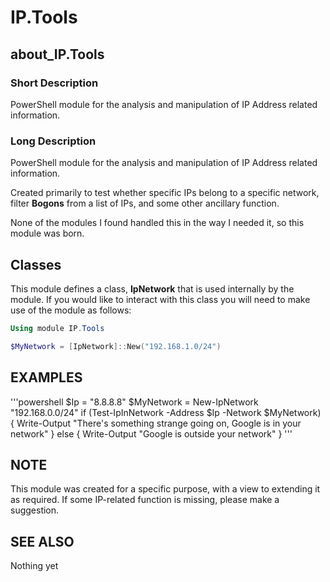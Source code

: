 # IP.Tools

## about_IP.Tools

### Short Description

PowerShell module for the analysis and manipulation of IP Address related information.

### Long Description

PowerShell module for the analysis and manipulation of IP Address related information.

Created primarily to test whether specific IPs belong to a specific network, filter **Bogons** from a list of IPs, and some other ancillary function.

None of the modules I found handled this in the way I needed it, so this module was born.


## Classes

This module defines a class, **IpNetwork** that is used internally by the module.  If you would like to interact with this class you will need to make use of the module as follows:

```powershell
Using module IP.Tools

$MyNetwork = [IpNetwork]::New("192.168.1.0/24")
```

## EXAMPLES

'''powershell
$Ip = "8.8.8.8"
$MyNetwork = New-IpNetwork "192.168.0.0/24"
if (Test-IpInNetwork -Address $Ip -Network $MyNetwork) {
  Write-Output "There's something strange going on, Google is in your network"
} else {
  Write-Output "Google is outside your network"
}
'''

## NOTE

This module was created for a specific purpose, with a view to extending it as required.  If some IP-related function is missing, please make a suggestion.

## SEE ALSO

Nothing yet
